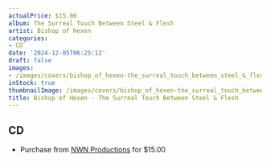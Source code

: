 ```yaml
---
actualPrice: $15.00
album: The Surreal Touch Between Steel & Flesh
artist: Bishop of Hexen
categories:
- CD
date: '2024-12-05T06:25:12'
draft: false
images:
- /images/covers/bishop_of_hexen-the_surreal_touch_between_steel_&_flesh.jpg
inStock: true
thumbnailImage: /images/covers/bishop_of_hexen-the_surreal_touch_between_steel_&_flesh-thumb.jpg
title: Bishop of Hexen - The Surreal Touch Between Steel & Flesh
---
```


## CD
* Purchase from [NWN Productions](http://shop.nwnprod.com/index.php?route=product/product&path=93&product_id=55908&sort=pd.name&order=ASC) for $15.00

